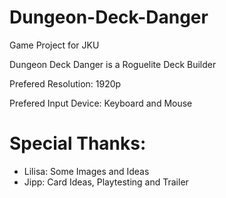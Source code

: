 # Dungeon-Deck-Danger
Game Project for JKU


Dungeon Deck Danger is a Roguelite Deck Builder

Prefered Resolution: 1920p

Prefered Input Device: Keyboard and Mouse

# Special Thanks:
- Lilisa: Some Images and Ideas
- Jipp: Card Ideas, Playtesting and Trailer
